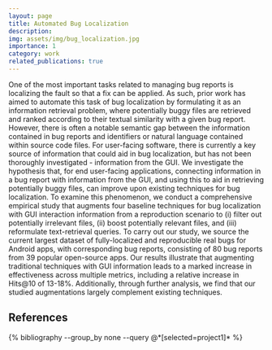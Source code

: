 ```yaml
---
layout: page
title: Automated Bug Localization
description:
img: assets/img/bug_localization.jpg
importance: 1
category: work
related_publications: true
---
```


One of the most important tasks related to managing bug reports is localizing the fault so that a fix can be applied. As such, prior work has aimed to automate this task of bug localization by formulating it as an information retrieval problem, where potentially buggy files are retrieved and ranked according to their textual similarity with a given bug report. However, there is often a notable semantic gap between the information contained in bug reports and identifiers or natural language contained within source code files. For user-facing software, there is currently a key source of information that could aid in bug localization, but has not been thoroughly investigated - information from the GUI.
We investigate the hypothesis that, for end user-facing applications, connecting information in a bug report with information from the GUI, and using this to aid in retrieving potentially buggy files, can improve upon existing techniques for bug localization. To examine this phenomenon, we conduct a comprehensive empirical study that augments four baseline techniques for bug localization with GUI interaction information from a reproduction scenario to (i) filter out potentially irrelevant files, (ii) boost potentially relevant files, and (iii) reformulate text-retrieval queries. To carry out our study, we source the current largest dataset of fully-localized and reproducible real bugs for Android apps, with corresponding bug reports, consisting of 80 bug reports from 39 popular open-source apps. Our results illustrate that augmenting traditional techniques with GUI information leads to a marked increase in effectiveness across multiple metrics, including a relative increase in Hits@10 of 13-18%. Additionally, through further analysis, we find that our studied augmentations largely complement existing techniques.

<h2>References</h2>
<div class="publications">
  {% bibliography --group_by none --query @*[selected=project1]* %}
</div>
